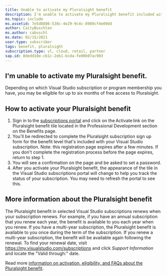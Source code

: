 ```yaml
---
title: Unable to activate my Pluralsight benefit
description: I'm unable to activate my Pluralsight benefit included with my Visual Studio subscription? 
ms.topic: include
ms.assetid: 7e5d8886-538c-4e29-9c4c-8989cf4e09dd
author: CaityBuschlen
ms.author: cabuschl
ms.date: 02/15/2021
user.type: subscriber
tags: benefit, pluralsight
subscription.type: vl, cloud, retail, partner
sap.id: 8dedd10e-cb1c-2eb1-bcda-fe00b07ac903
---
```


## I'm unable to activate my Pluralsight benefit.

Depending on which Visual Studio subscription or program membership you have, you may be eligible for up to six months of free access to Pluralsight.  

## How to activate your Pluralsight benefit
  
1. Sign in to the [subscriptions portal](https://my.visualstudio.com/benefits) and click on the Activate link on the Pluralsight benefit tile located in the Professional Development section on the Benefits page. 
1. You'll be redirected to complete the Pluralsight subscription sign up form for the benefit level that's included with your Visual Studio subscription. Note:
this registration page expires after a few minutes. If you don't complete the registration process before the page expires, return to step 1. 
1. You will see a confirmation on the page and be asked to set a password. 
1. After you activate your Pluralsight benefit, the appearance of the tile in the Visual Studio subscriptions portal will change to help you track the status of your subscription. You may need to refresh the portal to see this. 

## More information about the Pluralsight benefit
The Pluralsight benefit in selected Visual Studio subscriptions renews when your subscription renews. For example, if you have an annual subscription that you renew each year, the benefit is available to you each year when you renew. If you have a multi-year subscription, the Pluralsight benefit is available to you once during the term of the subscription.  If you renew a multi-year subscription, the benefit will be available again following the renewal.  To find your renewal date, visit <https://my.visualstudio.com/subscriptions> and click *Support Information* and locate the "Valid through:" date. 

Read more [information on activation, eligibility, and FAQs about the Pluralsight benefit](https://docs.microsoft.com/visualstudio/subscriptions/vs-pluralsight).  